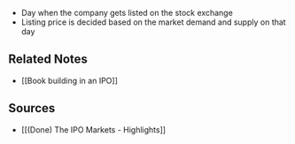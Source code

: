 - Day when the company gets listed on the stock exchange
- Listing price is decided based on the market demand and supply on that day

## Related Notes
- [[Book building in an IPO]] 

## Sources
- [[(Done) The IPO Markets - Highlights]]